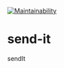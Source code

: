 [![Maintainability](https://api.codeclimate.com/v1/badges/a4fa890fc1620d9b3de6/maintainability)](https://codeclimate.com/github/andela-oakinseye/send-it/maintainability)
# send-it
sendIt
